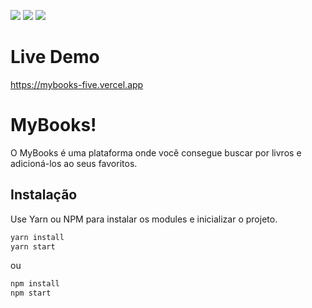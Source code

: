 
<img src="https://img.shields.io/badge/styled--components-DB7093?style=for-the-badge&logo=styled-components&logoColor=white" /> <img src="https://img.shields.io/badge/TypeScript-007ACC?style=for-the-badge&logo=typescript&logoColor=white" /> <img src="https://img.shields.io/badge/JavaScript-F7DF1E?style=for-the-badge&logo=javascript&logoColor=black" />



# Live Demo
https://mybooks-five.vercel.app




# MyBooks!

O MyBooks é uma plataforma onde você consegue buscar por livros e adicioná-los ao seus favoritos.



## Instalação

Use Yarn ou NPM para instalar os modules e inicializar o projeto.
```bash
yarn install
yarn start
```
ou
```bash
npm install
npm start
```






